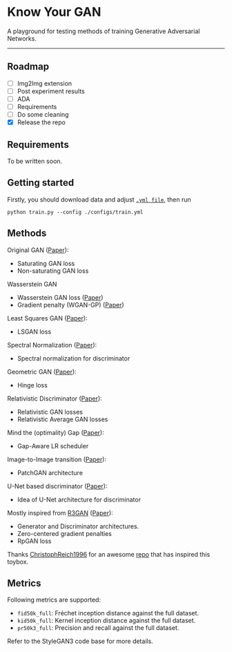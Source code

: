 # Know Your GAN
A playground for testing methods of training Generative Adversarial Networks.

---

## Roadmap
- [ ] Img2Img extension
- [ ] Post experiment results
- [ ] ADA
- [ ] Requirements
- [ ] Do some cleaning
- [x] Release the repo

## Requirements
To be written soon.

## Getting started
Firstly, you should download data and adjust [`.yml file`](./configs/train.yml), then run
```
python train.py --config ./configs/train.yml
```
## Methods

Original GAN ([Paper](https://arxiv.org/abs/1406.2661)):
- Saturating GAN loss
- Non-saturating GAN loss

Wasserstein GAN
- Wasserstein GAN loss ([Paper](https://arxiv.org/abs/1701.07875))
- Gradient penalty (WGAN-GP) ([Paper](https://arxiv.org/abs/1704.00028))

Least Squares GAN ([Paper](https://arxiv.org/abs/1611.04076)):
- LSGAN loss

Spectral Normalization ([Paper](https://arxiv.org/abs/1802.05957)):
- Spectral normalization for discriminator

Geometric GAN ([Paper](https://arxiv.org/abs/1705.02894)):
- Hinge loss

Relativistic Discriminator ([Paper](https://arxiv.org/abs/1807.00734)):
- Relativistic GAN losses
- Relativistic Average GAN losses

Mind the (optimality) Gap ([Paper](https://arxiv.org/abs/2302.00089)): 
- Gap-Aware LR scheduler

Image-to-Image transition ([Paper](https://arxiv.org/pdf/1611.07004)):
- PatchGAN architecture

U-Net based discriminator ([Paper](https://arxiv.org/abs/2002.12655)):
- Idea of U-Net architecture for discriminator

Mostly inspired from [R3GAN](https://github.com/brownvc/R3GAN) ([Paper](https://arxiv.org/abs/2501.05441)):
- Generator and Discriminator architectures.
- Zero-centered gradient penalties
- RpGAN loss

Thanks [ChristophReich1996](https://github.com/ChristophReich1996) for an awesome [repo](https://github.com/ChristophReich1996/Mode_Collapse) that has inspired this toybox.

## Metrics

Following metrics are supported:


* `fid50k_full`: Fr&eacute;chet inception distance against the full dataset.
* `kid50k_full`: Kernel inception distance against the full dataset.
* `pr50k3_full`: Precision and recall against the full dataset.

Refer to the StyleGAN3 code base for more details.
